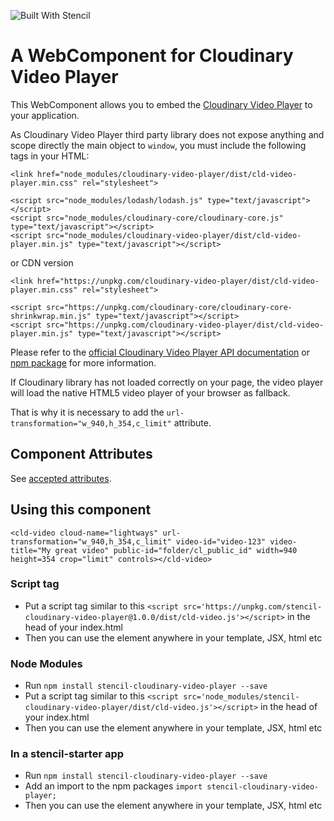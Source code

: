 ![Built With Stencil](https://img.shields.io/badge/-Built%20With%20Stencil-16161d.svg?logo=data%3Aimage%2Fsvg%2Bxml%3Bbase64%2CPD94bWwgdmVyc2lvbj0iMS4wIiBlbmNvZGluZz0idXRmLTgiPz4KPCEtLSBHZW5lcmF0b3I6IEFkb2JlIElsbHVzdHJhdG9yIDE5LjIuMSwgU1ZHIEV4cG9ydCBQbHVnLUluIC4gU1ZHIFZlcnNpb246IDYuMDAgQnVpbGQgMCkgIC0tPgo8c3ZnIHZlcnNpb249IjEuMSIgaWQ9IkxheWVyXzEiIHhtbG5zPSJodHRwOi8vd3d3LnczLm9yZy8yMDAwL3N2ZyIgeG1sbnM6eGxpbms9Imh0dHA6Ly93d3cudzMub3JnLzE5OTkveGxpbmsiIHg9IjBweCIgeT0iMHB4IgoJIHZpZXdCb3g9IjAgMCA1MTIgNTEyIiBzdHlsZT0iZW5hYmxlLWJhY2tncm91bmQ6bmV3IDAgMCA1MTIgNTEyOyIgeG1sOnNwYWNlPSJwcmVzZXJ2ZSI%2BCjxzdHlsZSB0eXBlPSJ0ZXh0L2NzcyI%2BCgkuc3Qwe2ZpbGw6I0ZGRkZGRjt9Cjwvc3R5bGU%2BCjxwYXRoIGNsYXNzPSJzdDAiIGQ9Ik00MjQuNywzNzMuOWMwLDM3LjYtNTUuMSw2OC42LTkyLjcsNjguNkgxODAuNGMtMzcuOSwwLTkyLjctMzAuNy05Mi43LTY4LjZ2LTMuNmgzMzYuOVYzNzMuOXoiLz4KPHBhdGggY2xhc3M9InN0MCIgZD0iTTQyNC43LDI5Mi4xSDE4MC40Yy0zNy42LDAtOTIuNy0zMS05Mi43LTY4LjZ2LTMuNkgzMzJjMzcuNiwwLDkyLjcsMzEsOTIuNyw2OC42VjI5Mi4xeiIvPgo8cGF0aCBjbGFzcz0ic3QwIiBkPSJNNDI0LjcsMTQxLjdIODcuN3YtMy42YzAtMzcuNiw1NC44LTY4LjYsOTIuNy02OC42SDMzMmMzNy45LDAsOTIuNywzMC43LDkyLjcsNjguNlYxNDEuN3oiLz4KPC9zdmc%2BCg%3D%3D&colorA=16161d&style=flat-square)

# A WebComponent for Cloudinary Video Player

This WebComponent allows you to embed the [Cloudinary Video Player](https://cloudinary.com/documentation/cloudinary_video_player) to your application.

As Cloudinary Video Player third party library does not expose anything and scope directly the main object to `window`, you must include the following tags in your HTML:
```
<link href="node_modules/cloudinary-video-player/dist/cld-video-player.min.css" rel="stylesheet">

<script src="node_modules/lodash/lodash.js" type="text/javascript"></script>
<script src="node_modules/cloudinary-core/cloudinary-core.js" type="text/javascript"></script>
<script src="node_modules/cloudinary-video-player/dist/cld-video-player.min.js" type="text/javascript"></script>

```

or CDN version
```
<link href="https://unpkg.com/cloudinary-video-player/dist/cld-video-player.min.css" rel="stylesheet">

<script src="https://unpkg.com/cloudinary-core/cloudinary-core-shrinkwrap.min.js" type="text/javascript"></script>
<script src="https://unpkg.com/cloudinary-video-player/dist/cld-video-player.min.js" type="text/javascript"></script>
```

Please refer to the [official Cloudinary Video Player API documentation](https://cloudinary.com/documentation/video_player_api_reference) or [npm package](https://www.npmjs.com/package/cloudinary-video-player) for more information.

If Cloudinary library has not loaded correctly on your page, the video player will load the native HTML5 video player of your browser as fallback.

That is why it is necessary to add the `url-transformation="w_940,h_354,c_limit"` attribute.

## Component Attributes
See [accepted attributes](./src/components/cld-video/readme.md).

## Using this component
```
<cld-video cloud-name="lightways" url-transformation="w_940,h_354,c_limit" video-id="video-123" video-title="My great video" public-id="folder/cl_public_id" width=940 height=354 crop="limit" controls></cld-video>
```

### Script tag
- Put a script tag similar to this `<script src='https://unpkg.com/stencil-cloudinary-video-player@1.0.0/dist/cld-video.js'></script>` in the head of your index.html
- Then you can use the element anywhere in your template, JSX, html etc

### Node Modules
- Run `npm install stencil-cloudinary-video-player --save`
- Put a script tag similar to this `<script src='node_modules/stencil-cloudinary-video-player/dist/cld-video.js'></script>` in the head of your index.html
- Then you can use the element anywhere in your template, JSX, html etc

### In a stencil-starter app
- Run `npm install stencil-cloudinary-video-player --save`
- Add an import to the npm packages `import stencil-cloudinary-video-player;`
- Then you can use the element anywhere in your template, JSX, html etc

